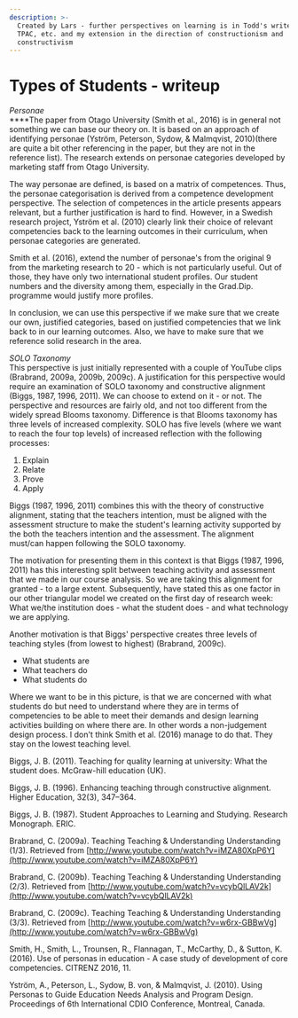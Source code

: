 ```yaml
---
description: >-
  Created by Lars - further perspectives on learning is in Todd's write-up about
  TPAC, etc. and my extension in the direction of constructionism and
  constructivism
---
```


# Types of Students - writeup

_Personae_  
****The paper from Otago University \(Smith et al., 2016\) is in general not something we can base our theory on. It is based on an approach of identifying personae \(Yström, Peterson, Sydow, & Malmqvist, 2010\)\(there are quite a bit other referencing in the paper, but they are not in the reference list\). The research extends on personae categories developed by marketing staff from Otago University.

The way personae are defined, is based on a matrix of competences. Thus, the personae categorisation is derived from a competence development perspective. The selection of competences in the article presents appears relevant, but a further justification is hard to find. However, in a Swedish research project, Yström et al. \(2010\) clearly link their choice of relevant competencies back to the learning outcomes in their curriculum, when personae categories are generated.

Smith et al. \(2016\), extend the number of personae's from the original 9 from the marketing research to 20 - which is not particularly useful. Out of those, they have only two international student profiles. Our student numbers and the diversity among them, especially in the Grad.Dip. programme would justify more profiles.

In conclusion, we can use this perspective if we make sure that we create our own, justified categories, based on justified competencies that we link back to in our learning outcomes. Also, we have to make sure that we reference solid research in the area.

_SOLO Taxonomy_  
This perspective is just initially represented with a couple of YouTube clips \(Brabrand, 2009a, 2009b, 2009c\). A justification for this perspective would require an examination of SOLO taxonomy and constructive alignment \(Biggs, 1987, 1996, 2011\). We can choose to extend on it - or not. The perspective and resources are fairly old, and not too different from the widely spread Blooms taxonomy. Difference is that Blooms taxonomy has three levels of increased complexity. SOLO has five levels \(where we want to reach the four top levels\) of increased reflection with the following processes:

1. Explain 
2. Relate 
3. Prove 
4. Apply 

Biggs \(1987, 1996, 2011\) combines this with the theory of constructive alignment, stating that the teachers intention,  must be aligned with the assessment structure to make the student's learning activity supported by the both the teachers intention and the assessment. The alignment must/can happen following the SOLO taxonomy.

The motivation for presenting them in this context is that Biggs \(1987, 1996, 2011\)  has this interesting split between teaching activity and assessment that we made in our course analysis. So we are taking this alignment for granted - to a large extent. Subsequently, have stated this as one factor in our other triangular model we created on the first day of research week: What we/the institution does - what the student does - and what technology we are applying.

Another motivation is that Biggs' perspective creates three levels of teaching styles \(from lowest to highest\) \(Brabrand, 2009c\).

 - What students are  
- What teachers do  
- What students do

Where we want to be in this picture, is that we are concerned with what students do but need to understand where they are in terms of competencies to be able to meet their demands and design learning activities building on where there are. In other words a non-judgement design process. I don't think Smith et al. \(2016\) manage to do that. They stay on the lowest teaching level.

Biggs, J. B. \(2011\). Teaching for quality learning at university: What the student does. McGraw-hill education \(UK\).

Biggs, J. B. \(1996\). Enhancing teaching through constructive alignment. Higher Education, 32\(3\), 347–364.

Biggs, J. B. \(1987\). Student Approaches to Learning and Studying. Research Monograph. ERIC.

Brabrand, C. \(2009a\). Teaching Teaching & Understanding Understanding \(1/3\). Retrieved from [http://www.youtube.com/watch?v=iMZA80XpP6Y](http://www.youtube.com/watch?v=iMZA80XpP6Y)

Brabrand, C. \(2009b\). Teaching Teaching & Understanding Understanding \(2/3\). Retrieved from [http://www.youtube.com/watch?v=vcybQlLAV2k](http://www.youtube.com/watch?v=vcybQlLAV2k)

Brabrand, C. \(2009c\). Teaching Teaching & Understanding Understanding \(3/3\). Retrieved from [http://www.youtube.com/watch?v=w6rx-GBBwVg](http://www.youtube.com/watch?v=w6rx-GBBwVg)

Smith, H., Smith, L., Trounsen, R., Flannagan, T., McCarthy, D., & Sutton, K. \(2016\). Use of personas in education - A case study of development of core competencies. CITRENZ 2016, 11.

Yström, A., Peterson, L., Sydow, B. von, & Malmqvist, J. \(2010\). Using Personas to Guide Education Needs Analysis and Program Design. Proceedings of 6th International CDIO Conference, Montreal, Canada.



